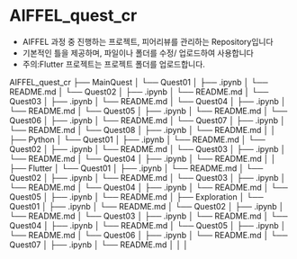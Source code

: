 # AIFFEL_quest_cr

- AIFFEL 과정 중 진행하는 프로젝트, 피어리뷰를 관리하는 Repository입니다
- 기본적인 틀을 제공하며, 파일이나 폴더를 수정/ 업로드하여 사용합니다
- 주의:Flutter 프로젝트는 프로젝트 폴더를 업로드합니다.


AIFFEL_quest_cr ├── MainQuest │ └── Quest01 │ ├── .ipynb │ └── README.md │ └── Quest02 │ ├── .ipynb │ └── README.md │ └── Quest03 │ ├── .ipynb │ └── README.md │ └── Quest04 │ ├── .ipynb │ └── README.md │ └── Quest05 │ ├── .ipynb │ └── README.md │ └── Quest06 │ ├── .ipynb │ └── README.md │ └── Quest07 │ ├── .ipynb │ └── README.md │ └── Quest08 │ ├── .ipynb │ └── README.md │ │ ├── Python │ └── Quest01 │ ├── .ipynb │ └── README.md │ └── Quest02 │ ├── .ipynb │ └── README.md │ └── Quest03 │ ├── .ipynb │ └── README.md │ └── Quest04 │ ├── .ipynb │ └── README.md │ │ ├── Flutter │ └── Quest01 │ ├── .ipynb │ └── README.md │ └── Quest02 │ ├── .ipynb │ └── README.md │ └── Quest03 │ ├── .ipynb │ └── README.md │ └── Quest04 │ ├── .ipynb │ └── README.md │ └── Quest05 │ ├── .ipynb │ └── README.md │ ├── Exploration
│ └── Quest01 │ ├── .ipynb │ └── README.md │ └── Quest02 │ ├── .ipynb │ └── README.md │ └── Quest03 │ ├── .ipynb │ └── README.md │ └── Quest04 │ ├── .ipynb │ └── README.md │ └── Quest05 │ ├── .ipynb │ └── README.md │ └── Quest06 │ ├── .ipynb │ └── README.md │ └── Quest07 │ ├── .ipynb │ └── README.md
│ │ │
